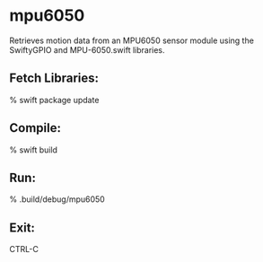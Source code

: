 # mpu6050
Retrieves motion data from an MPU6050 sensor module using the SwiftyGPIO and MPU-6050.swift libraries.

## Fetch Libraries:
% swift package update

## Compile:
% swift build

## Run:
% .build/debug/mpu6050

## Exit:
CTRL-C
